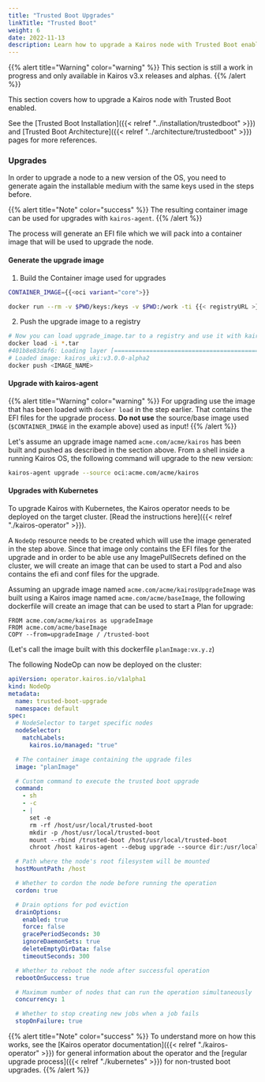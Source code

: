 ```yaml
---
title: "Trusted Boot Upgrades"
linkTitle: "Trusted Boot"
weight: 6
date: 2022-11-13
description: Learn how to upgrade a Kairos node with Trusted Boot enabled
---
```



{{% alert title="Warning" color="warning" %}}
This section is still a work in progress and only available in Kairos v3.x releases and alphas.
{{% /alert %}}

This section covers how to upgrade a Kairos node with Trusted Boot enabled.

See the [Trusted Boot Installation]({{< relref "../installation/trustedboot" >}}) and [Trusted Boot Architecture]({{< relref "../architecture/trustedboot" >}}) pages for more references.

### Upgrades

In order to upgrade a node to a new version of the OS, you need to generate again the installable medium with the same keys used in the steps before.

{{% alert title="Note" color="success" %}}
The resulting container image can be used for upgrades with `kairos-agent`.
{{% /alert %}}

The process will generate an EFI file which we will pack into a container image that will be used to upgrade the node.

#### Generate the upgrade image

1. Build the Container image used for upgrades

```bash {class="only-flavors=Ubuntu+24.04,Fedora+40"}
CONTAINER_IMAGE={{<oci variant="core">}}

docker run --rm -v $PWD/keys:/keys -v $PWD:/work -ti {{< registryURL >}}/auroraboot:{{< auroraBootVersion >}} build-uki -t container --public-keys /keys --tpm-pcr-private-key $PATH_TO_TPM_KEY --sb-key $PATH_TO_SB_KEY --sb-cert $PATH_TO_SB_CERT $CONTAINER_IMAGE
```

2. Push the upgrade image to a registry

```bash
# Now you can load upgrade_image.tar to a registry and use it with kairos-agent
docker load -i *.tar
#401b8e83daf6: Loading layer [==================================================>]  1.263GB/1.263GB
# Loaded image: kairos_uki:v3.0.0-alpha2
docker push <IMAGE_NAME>
```

#### Upgrade with kairos-agent

{{% alert title="Warning" color="warning" %}}
For upgrading use the image that has been loaded with `docker load` in the step earlier. That contains the EFI files for the upgrade process. **Do not use** the source/base image used (`$CONTAINER_IMAGE` in the example above) used as input!
{{% /alert %}}

Let's assume an upgrade image named `acme.com/acme/kairos` has been built and pushed
as described in the section above. From a shell inside a running Kairos OS,
the following command will upgrade to the new version:

```bash
kairos-agent upgrade --source oci:acme.com/acme/kairos
```

#### Upgrades with Kubernetes

To upgrade Kairos with Kubernetes, the Kairos operator needs to be deployed on the target cluster. [Read the instructions here]({{< relref "./kairos-operator" >}}).

A `NodeOp` resource needs to be created which will use the image generated in the step above.
Since that image only contains the EFI files for the upgrade and in order to be able use any ImagePullSecrets
defined on the cluster, we will create an image that can be used to start a Pod and also contains
the efi and conf files for the upgrade.

Assuming an upgrade image named `acme.com/acme/kairosUpgradeImage` was built using a Kairos
image named `acme.com/acme/baseImage`, the following
dockerfile will create an image that can be used to start a Plan for upgrade:

```
FROM acme.com/acme/kairos as upgradeImage
FROM acme.com/acme/baseImage
COPY --from=upgradeImage / /trusted-boot
```
(Let's call the image built with this dockerfile `planImage:vx.y.z`)

The following NodeOp can now be deployed on the cluster:

```yaml
apiVersion: operator.kairos.io/v1alpha1
kind: NodeOp
metadata:
  name: trusted-boot-upgrade
  namespace: default
spec:
  # NodeSelector to target specific nodes
  nodeSelector:
    matchLabels:
      kairos.io/managed: "true"

  # The container image containing the upgrade files
  image: "planImage"

  # Custom command to execute the trusted boot upgrade
  command:
    - sh
    - -c
    - |
      set -e
      rm -rf /host/usr/local/trusted-boot
      mkdir -p /host/usr/local/trusted-boot
      mount --rbind /trusted-boot /host/usr/local/trusted-boot
      chroot /host kairos-agent --debug upgrade --source dir:/usr/local/trusted-boot

  # Path where the node's root filesystem will be mounted
  hostMountPath: /host

  # Whether to cordon the node before running the operation
  cordon: true

  # Drain options for pod eviction
  drainOptions:
    enabled: true
    force: false
    gracePeriodSeconds: 30
    ignoreDaemonSets: true
    deleteEmptyDirData: false
    timeoutSeconds: 300

  # Whether to reboot the node after successful operation
  rebootOnSuccess: true

  # Maximum number of nodes that can run the operation simultaneously
  concurrency: 1

  # Whether to stop creating new jobs when a job fails
  stopOnFailure: true
```

{{% alert title="Note" color="success" %}}
To understand more on how this works, see the [Kairos operator documentation]({{< relref "./kairos-operator" >}}) for general information about the operator and the [regular upgrade process]({{< relref "./kubernetes" >}}) for non-trusted boot upgrades.
{{% /alert %}}
